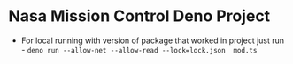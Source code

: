 # Nasa Mission Control Deno Project

- For local running with version of package that worked in project just run -
`` deno run --allow-net --allow-read --lock=lock.json  mod.ts ``    
